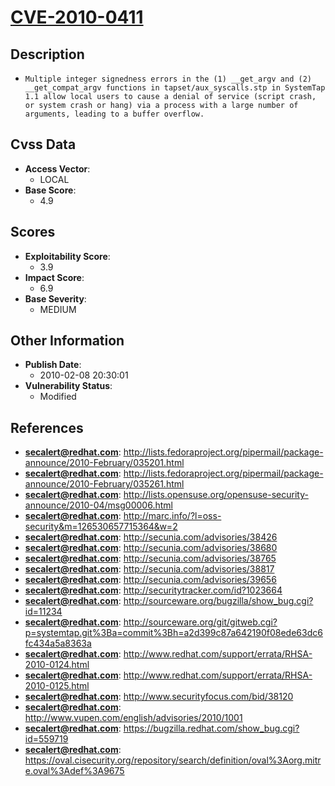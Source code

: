 
# [CVE-2010-0411](https://cve.mitre.org/cgi-bin/cvename.cgi?name=CVE-2010-0411)

## Description

- `Multiple integer signedness errors in the (1) __get_argv and (2) __get_compat_argv functions in tapset/aux_syscalls.stp in SystemTap 1.1 allow local users to cause a denial of service (script crash, or system crash or hang) via a process with a large number of arguments, leading to a buffer overflow.`

## Cvss Data

- **Access Vector**:
  - LOCAL
- **Base Score**:
  - 4.9

## Scores

- **Exploitability Score**:
  - 3.9
- **Impact Score**:
  - 6.9
- **Base Severity**:
  - MEDIUM

## Other Information

- **Publish Date**:
  - 2010-02-08 20:30:01
- **Vulnerability Status**:
  - Modified

## References

- **secalert@redhat.com**: http://lists.fedoraproject.org/pipermail/package-announce/2010-February/035201.html
- **secalert@redhat.com**: http://lists.fedoraproject.org/pipermail/package-announce/2010-February/035261.html
- **secalert@redhat.com**: http://lists.opensuse.org/opensuse-security-announce/2010-04/msg00006.html
- **secalert@redhat.com**: http://marc.info/?l=oss-security&m=126530657715364&w=2
- **secalert@redhat.com**: http://secunia.com/advisories/38426
- **secalert@redhat.com**: http://secunia.com/advisories/38680
- **secalert@redhat.com**: http://secunia.com/advisories/38765
- **secalert@redhat.com**: http://secunia.com/advisories/38817
- **secalert@redhat.com**: http://secunia.com/advisories/39656
- **secalert@redhat.com**: http://securitytracker.com/id?1023664
- **secalert@redhat.com**: http://sourceware.org/bugzilla/show_bug.cgi?id=11234
- **secalert@redhat.com**: http://sourceware.org/git/gitweb.cgi?p=systemtap.git%3Ba=commit%3Bh=a2d399c87a642190f08ede63dc6fc434a5a8363a
- **secalert@redhat.com**: http://www.redhat.com/support/errata/RHSA-2010-0124.html
- **secalert@redhat.com**: http://www.redhat.com/support/errata/RHSA-2010-0125.html
- **secalert@redhat.com**: http://www.securityfocus.com/bid/38120
- **secalert@redhat.com**: http://www.vupen.com/english/advisories/2010/1001
- **secalert@redhat.com**: https://bugzilla.redhat.com/show_bug.cgi?id=559719
- **secalert@redhat.com**: https://oval.cisecurity.org/repository/search/definition/oval%3Aorg.mitre.oval%3Adef%3A9675
